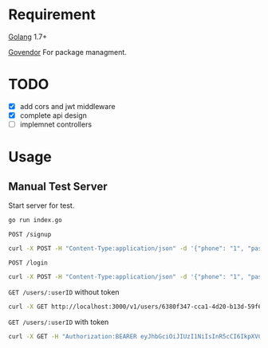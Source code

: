 # Requirement 

[Golang](https://golang.org/) 1.7+

[Govendor](https://github.com/kardianos/govendor) For package managment.

# TODO

- [x] add cors and jwt middleware
- [x] complete api design
- [ ] implemnet controllers

# Usage 

## Manual Test Server

Start server for test.

```sh
go run index.go
```

`POST /signup`

```sh
curl -X POST -H "Content-Type:application/json" -d '{"phone": "1", "password": "1"}' http://localhost:3000/v1/signup -i
```

`POST /login`

```sh
curl -X POST -H "Content-Type:application/json" -d '{"phone": "1", "password": "1"}' http://localhost:3000/v1/login -i
```

`GET /users/:userID` without token

```sh
curl -X GET http://localhost:3000/v1/users/6380f347-cca1-4d20-b13d-59f632a0d28b -i
```

`GET /users/:userID` with token

```sh
curl -X GET -H "Authorization:BEARER eyJhbGciOiJIUzI1NiIsInR5cCI6IkpXVCJ9.eyJpZCI6IjYzODBmMzQ3LWNjYTEtNGQyMC1iMTNkLTU5ZjYzMmEwZDI4YiIsImV4cCI6MTQ5NDk1MzgwNCwiaXNzIjoic2Vjc3lzIn0.EAtH8gLCRea6feM_EeKzdYD9XkJ4dk64WLRkTDQeTXU" http://localhost:3000/v1/users/6380f347-cca1-4d20-b13d-59f632a0d28b -i
```
